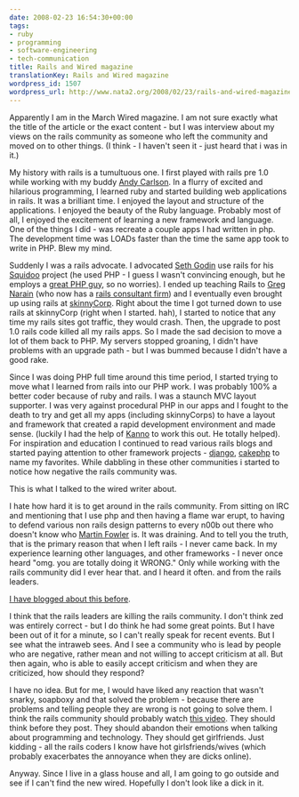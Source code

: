 ```yaml
---
date: 2008-02-23 16:54:30+00:00
tags:
- ruby
- programming
- software-engineering
- tech-communication
title: Rails and Wired magazine
translationKey: Rails and Wired magazine
wordpress_id: 1507
wordpress_url: http://www.nata2.org/2008/02/23/rails-and-wired-magazine/
---
```


Apparently I am in the March Wired magazine. I am not sure exactly what the title of the article or the exact content - but I was interview about my views on the rails community as someone who left the community and moved on to other things. (I think - I haven't seen it - just heard that i was in it.)

My history with rails is a tumultuous one. I first played with rails pre 1.0 while working with my buddy <a href="http://www.cs.cmu.edu/~acarlson/">Andy Carlson</a>.  In a flurry of excited and hilarious programming, I learned ruby and started building web applications in rails. It was a brilliant time. I enjoyed the layout and structure of the applications. I enjoyed the beauty of the Ruby language. Probably most of all, I enjoyed the excitement of learning a new framework and language. One of the things I did - was recreate a couple apps I had written in php. The development time was LOADs faster than the time the same app took to write in PHP. Blew my mind.

Suddenly I was a rails advocate. I advocated <a href="http://sethgodin.typepad.com/">Seth Godin</a> use rails for his <a href="http://www.squidoo.com/">Squidoo</a> project (he used PHP - I guess I wasn't convincing enough, but he employs a <a href="http://blogs.squidoo.com/squidblog/?author=2">great PHP guy</a>, so no worries). I ended up teaching Rails to <a href="http://www.socialtwister.com/">Greg Narain</a> (who now has a <a href="http://www.bluewhalelabs.com/">rails consultant firm</a>) and I eventually even brought up using rails at <a href="http://skinnycorp.com">skinnyCorp</a>. Right about the time I got turned down to use rails at skinnyCorp (right when I started. hah), I started to notice that any time my rails sites got traffic, they would crash. Then, the upgrade to post 1.0 rails code killed all my rails apps. So I made the sad decision to move a lot of them back to PHP. My servers stopped groaning, I didn't have problems with an upgrade path - but I was bummed because I didn't have a good rake.

Since I was doing PHP full time around this time period, I started trying to move what I learned from rails into our PHP work. I was probably 100% a better coder because of ruby and rails. I was a staunch MVC layout supporter. I was very against procedural PHP in our apps and I fought to the death to try and get all my apps (including skinnyCorps) to have a layout and framework that created a rapid development environment and made sense. (luckily I had the help of <a href="http://localkinegrinds.com/">Kanno</a> to work this out. He totally helped). For inspiration and education I continued to read various rails blogs and started paying attention to other framework projects - <a href="http://www.djangoproject.com/">django</a>, <a href="http://www.cakephp.org/">cakephp</a> to name my favorites.  While dabbling in these other communities i started to notice how negative the rails community was.

This is what I talked to the wired writer about.

I hate how hard it is to get around in the rails community. From sitting on IRC and mentioning that I use php and then having a flame war erupt, to having to defend various non rails design patterns to every n00b out there who doesn't know who <a href="http://www.martinfowler.com/">Martin Fowler</a> is. It was draining. And to tell you the truth, that is the primary reason that when I left rails - I never came back.  In my experience learning other languages, and other frameworks - I never once heard "omg. you are totally doing it WRONG." Only while working with the rails community did I ever hear that. and I heard it often. and from the rails leaders.

<a href="http://www.nata2.org/2007/04/15/rails-woes-the-slow-that-is-keeping-twitter-down/">I have blogged about this before</a>.

I think that the rails leaders are killing the rails community. I don't think zed was entirely correct - but I do think he had some great points. But I have been out of it for a minute, so I can't really speak for recent events. But I see what the intraweb sees. And I see a community who is lead by people who are negative, rather mean and not willing to accept criticism at all. But then again, who is able to easily accept criticism and when they are criticized, how should they respond?

I have no idea. But for me, I would have liked any reaction that wasn't snarky, soapboxy and that solved the problem - because there are problems and telling people they are wrong is not going to solve them. I think the rails community should probably watch <a href="http://video.google.com/videoplay?docid=-4216011961522818645">this video</a>. They should think before they post. They should abandon their emotions when talking about programming and technology. They should get girlfriends.  Just kidding - all the rails coders I know have hot girlsfriends/wives (which probably exacerbates the annoyance when they are dicks online).

Anyway. Since I live in a glass house and all, I am going to go outside and see if I can't find the new wired. Hopefully I don't look like a dick in it.